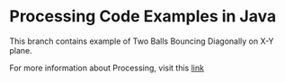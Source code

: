 # Processing Code Examples in Java #

This branch contains example of Two Balls Bouncing Diagonally on X-Y plane.

For more information about Processing, visit this [link](https://processing.org/)
